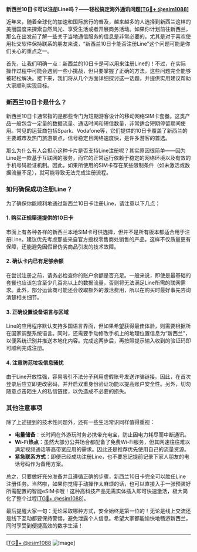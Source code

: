 **新西兰10日卡可以注册Line吗？——轻松搞定海外通讯问题[[TG💪+ @esim1088](https://t.me/s/esim1088)]**

近年来，随着全球化的加速和国际旅行的普及，越来越多的人选择到新西兰这样的美丽国度来探索自然风光、享受生活或者开展商务活动。如果你计划前往新西兰，那么在出发前了解一些关于当地通信服务的信息是非常必要的。尤其是对于喜欢使用社交软件保持联系的朋友来说，“新西兰10日卡能否注册Line”这个问题可能是你们关心的重点之一。

首先，让我们明确一点：新西兰的10日卡是可以用来注册Line的！不过，在实际操作过程中可能会遇到一些小挑战，但只要掌握了正确的方法，这些问题完全能够被轻松解决。接下来，我们将从几个方面详细探讨这一话题，并提供实用建议帮助大家顺利实现目标。

### 新西兰10日卡是什么？
新西兰10日卡通常指的是那些专门为短期游客设计的移动网络SIM卡套餐。这类产品一般包含一定量的数据流量、通话时间和短信数量，非常适合短期停留期间使用。常见的运营商包括Spark、Vodafone等，它们提供的10日卡覆盖了新西兰的主要城市及热门旅游景点，信号稳定且网络速度快，是许多游客的首选。

那么为什么有人会担心这种卡片是否支持Line注册呢？其实原因很简单——因为Line是一款基于互联网的服务，而它的正常运行依赖于稳定的网络环境以及有效的手机号码验证机制。因此，如果所使用的SIM卡存在某些限制条件（如未激活或数据流量不足），就可能导致无法完成注册流程。

### 如何确保成功注册Line？
为了确保你能顺利地通过新西兰10日卡注册Line，请注意以下几点：

#### 1. 购买正规渠道提供的10日卡
市面上有各种各样的新西兰本地SIM卡可供选择，但并不是所有版本都适合用于注册Line。建议优先考虑那些来自官方授权零售商处销售的产品，这样不仅质量更有保障，还能避免因假冒伪劣商品引发的技术故障。

#### 2. 确认卡内已有足够余额
在尝试注册之前，请务必检查你的账户余额是否充足。一般来说，即使是最基础的套餐也应该包含至少几百兆以上的数据流量，否则将无法满足Line所需的联网需求。此外，部分运营商可能还会收取额外的激活费用，所以在购买时最好事先咨询清楚相关细节。

#### 3. 正确设置设备语言与区域
Line的应用程序默认支持多国语言界面，但如果希望获得最佳体验，则需要根据所在国家调整系统语言。同时，还需要手动修改手机上的地理位置信息为“新西兰”，以便系统识别并推送本地化内容。完成这两步后，再按照提示输入收到的验证码即可顺利完成注册。

#### 4. 注意防范垃圾信息骚扰
由于Line开放性强，容易吸引不法分子利用虚假账号发送诈骗链接。因此，在首次登录后应立即更改密码，并开启双重身份验证功能以提高账户安全性。另外，切勿随意点击陌生人的私信链接，以免造成不必要的损失。

### 其他注意事项
除了上述提到的技术性问题外，还有一些生活常识同样值得重视：

- **电量储备**：长时间在外游玩时务必携带充电宝，防止因电力耗尽而中断通讯。
- **Wi-Fi热点**：虽然大部分公共场合都配备了免费Wi-Fi服务，但其网速往往难以满足视频通话等高带宽应用的需求。因此还是推荐优先使用自己的流量资源。
- **紧急联系方式**：即便已经成功注册Line，也不要忘记提前记录下家人朋友的电话号码作为备用方案。

总之，只要做好充分准备并且遵循正确的步骤，新西兰10日卡完全可以胜任Line注册任务。当然啦，如果你觉得手动操作太麻烦的话，也可以直接入手一张预装好所需配置的智能eSIM卡哦！这种高科技产品无需实体插入即可快速激活，极大简化了整个过程[[TG💪+ @esim1088](https://t.me/s/esim1088)]。

最后提醒大家一句：无论采取哪种方式，安全始终是第一位的！无论是线上交流还是线下互动都要保持警惕，避免泄露个人信息。希望大家都能愉快地畅游新西兰，同时享受到便捷高效的数字生活！

---

[[TG💪+ @esim1088](https://t.me/s/esim1088) ![Image](https://i.postimg.cc/4NQfJmqS/Snipaste-2025-05-13-00-14-12.png)]